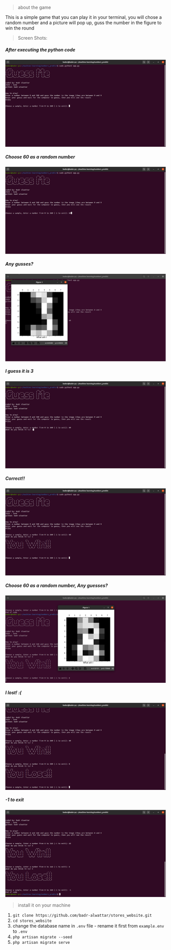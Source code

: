 > about the game

This is a simple game that you can play it in your terminal, you will chose a random number and a picture will pop up, guss the number in the figure to win the round

>Screen Shots:

##### After executing the python code
![1](images/app1.png)



##### Choose 60 as a random number
![2](images/app2.png)


##### Any gusses?
![3](images/app3.png)

##### I guess it is 3
![4](images/app4.png)

##### Correct!!
![5](images/app5.png)

##### Choose 60 as a random number, Any guesses?
![6](images/app6.png)

##### I lost! :(
![7](images/app7.png)

##### -1 to exit
![8](images/app8.png)


> install it on your machine
1) `git clone https://github.com/badr-alwattar/stores_website.git`
2) `cd stores_website`
3) change the database name in `.env` file - rename it first from `example.env` to `.env`
4) `php artisan migrate --seed`
5) `php artisan migrate serve`





